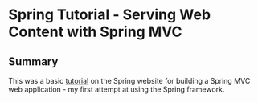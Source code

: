 # Spring Tutorial - Serving Web Content with Spring MVC

## Summary

This was a basic [tutorial](https://spring.io/guides/gs/serving-web-content) on the Spring website for building a Spring MVC web application - my first attempt at using the Spring framework.

